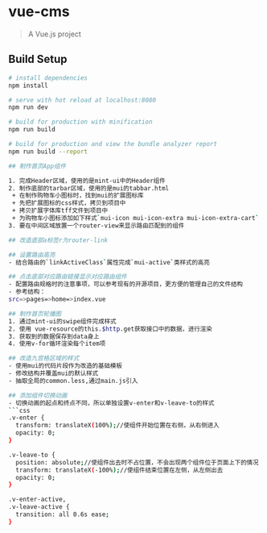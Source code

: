 # vue-cms

> A Vue.js project

## Build Setup

``` bash
# install dependencies
npm install

# serve with hot reload at localhost:8080
npm run dev

# build for production with minification
npm run build

# build for production and view the bundle analyzer report
npm run build --report

## 制作首页App组件

1. 完成Header区域，使用的是mint-ui中的Header组件
2. 制作底部的tarbar区域，使用的是mui的tabbar.html
 + 在制作购物车小图标时，找到mui的扩展图标库
 + 先把扩展图标的css样式，拷贝到项目中
 + 拷贝扩展字体库tff文件到项目中
 + 为购物车小图标添加如下样式`mui-icon mui-icon-extra mui-icon-extra-cart`
3. 要在中间区域放置一个router-view来显示路由匹配到的组件

## 改造底部a标签r为router-link

## 设置路由高亮
- 结合路由的`linkActiveClass`属性完成`mui-active`类样式的高亮

## 点击底部对应路由链接显示对应路由组件
- 配置路由规格时的注意事项，可以参考现有的开源项目，更方便的管理自己的文件结构
- 参考结构：
src=>pages=>home=>index.vue

## 制作首页轮播图
1. 通过mint-ui的swipe组件完成样式
2. 使用 vue-resource的this.$http.get获取接口中的数据，进行渲染
3. 获取到的数据保存到data身上
4. 使用v-for循环渲染每个item项

## 改造九宫格区域的样式
- 使用mui的代码片段作为改造的基础模板
- 修改结构并覆盖mui的默认样式
- 抽取全局的common.less,通过main.js引入

## 添加组件切换动画
- 切换动画的起点和终点不同，所以单独设置v-enter和v-leave-to的样式
```css
.v-enter {
  transform: translateX(100%);//使组件开始位置在右侧，从右侧进入
  opacity: 0;
}

.v-leave-to {
  position: absolute;//使组件出去时不占位置，不会出现两个组件位于页面上下的情况
  transform: translateX(-100%);//使组件结束位置在左侧，从左侧出去
  opacity: 0;
}

.v-enter-active,
.v-leave-active {
  transition: all 0.6s ease;
}
```



